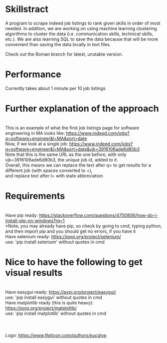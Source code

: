 # Skillstract
A program to scrape indeed job listings to rank given skills in order of most needed. In addition, we are working on using machine learning clustering algorithms to cluster the data (i.e. communication skills, technical skills, etc.). We are also learning SQL to save the data because that will be more convenient than saving the data locally in text files.

Check out the Roman branch for latest, unstable version.

# Performance
Currently takes about 1 minute per 10 job listings 

# Further explanation of the approach
<br>This is an example of what the first job listings page for software
<br>engineering in MA looks like: https://www.indeed.com/jobs?q=software+engineer&l=MA&sort=date
<br>Now, if we look at a single job: https://www.indeed.com/jobs?q=software+engineer&l=MA&sort=date&vjk=3916106ade6d80b3
<br>Note that this is the same URL as the one before, with only vjk=3916106ade6d80b3, the unique job id, added to it.
<br>Overall, this means we can replace the text after q= to get results for a different job (with spaces converted to +),
<br>and replace text after l= with state abbreviation

# Requirements
<br>Have pip ready: https://stackoverflow.com/questions/4750806/how-do-i-install-pip-on-windows?rq=1
<br> *Note, you may already have pip, so check by going to cmd, typing python, and then import pip and you should get no errors, if you have it
<br> Have selenium ready: https://pypi.org/project/selenium/
<br> use: 'pip install selenium' without quotes in cmd

# Nice to have the following to get visual results
<br>Have easygui ready: https://pypi.org/project/easygui/
<br>use: 'pip install easygui' without quotes in cmd
<br>Have matplotlib ready (this is quite heavy): https://pypi.org/project/matplotlib/
<br>use: 'pip install matplotlib' without quotes in cmd
<br>
<br><br><h6>Logo: https://www.flaticon.com/authors/eucalyp</h6>